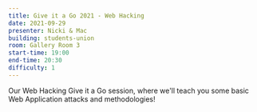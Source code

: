 ```yaml
---
title: Give it a Go 2021 - Web Hacking
date: 2021-09-29
presenter: Nicki & Mac
building: students-union
room: Gallery Room 3
start-time: 19:00
end-time: 20:30
difficulty: 1
---
```


Our Web Hacking Give it a Go session, where we'll teach you some basic Web Application attacks and methodologies!
